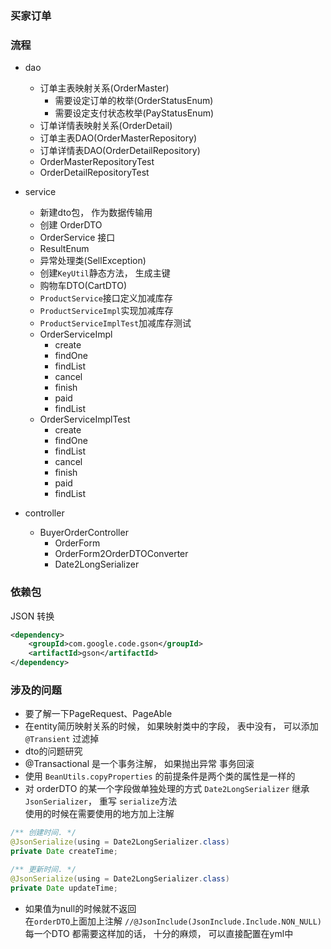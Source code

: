 ### 买家订单

### 流程
- dao
    - 订单主表映射关系(OrderMaster)  
        - 需要设定订单的枚举(OrderStatusEnum)  
        - 需要设定支付状态枚举(PayStatusEnum)
    - 订单详情表映射关系(OrderDetail)
    - 订单主表DAO(OrderMasterRepository)
    - 订单详情表DAO(OrderDetailRepository)
    - OrderMasterRepositoryTest
    - OrderDetailRepositoryTest
    
- service
    - 新建dto包， 作为数据传输用
    - 创建 OrderDTO
    - OrderService 接口
    - ResultEnum
    - 异常处理类(SellException)
    - 创建`KeyUtil`静态方法， 生成主键
    - 购物车DTO(CartDTO)
    - `ProductService`接口定义加减库存
    - `ProductServiceImpl`实现加减库存
    - `ProductServiceImplTest`加减库存测试
    - OrderServiceImpl                          
        - create
        - findOne
        - findList
        - cancel
        - finish
        - paid
        - findList
    - OrderServiceImplTest
        - create
        - findOne
        - findList
        - cancel
        - finish
        - paid
        - findList
        
- controller
    - BuyerOrderController
        - OrderForm
        - OrderForm2OrderDTOConverter
        - Date2LongSerializer


### 依赖包
JSON 转换
```xml
<dependency>
    <groupId>com.google.code.gson</groupId>
    <artifactId>gson</artifactId>
</dependency>
```

### 涉及的问题
- 要了解一下PageRequest、PageAble
- 在entity简历映射关系的时候， 如果映射类中的字段， 表中没有， 可以添加 `@Transient` 过滤掉
- dto的问题研究
- @Transactional 是一个事务注解， 如果抛出异常 事务回滚                                        
- 使用 `BeanUtils.copyProperties` 的前提条件是两个类的属性是一样的
- 对 orderDTO 的某一个字段做单独处理的方式 `Date2LongSerializer` 继承 `JsonSerializer`， 重写 `serialize`方法                                                        
    使用的时候在需要使用的地方加上注解
```java
/** 创建时间. */
@JsonSerialize(using = Date2LongSerializer.class)
private Date createTime;

/** 更新时间. */
@JsonSerialize(using = Date2LongSerializer.class)
private Date updateTime;
```
- 如果值为null的时候就不返回                               
在`orderDTO`上面加上注解 `//@JsonInclude(JsonInclude.Include.NON_NULL)`                        
每一个DTO 都需要这样加的话， 十分的麻烦， 可以直接配置在yml中 
